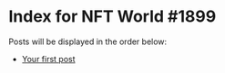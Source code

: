 # Index for NFT World #1899
Posts will be displayed in the order below:

- [Your first post](./001-first.md)

